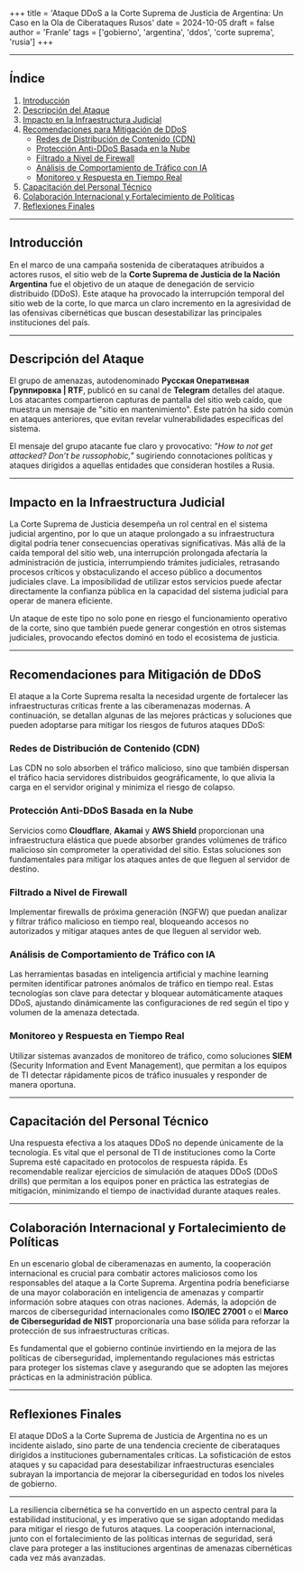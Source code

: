 +++
title = 'Ataque DDoS a la Corte Suprema de Justicia de Argentina: Un Caso en la Ola de Ciberataques Rusos'
date = 2024-10-05
draft = false
author = 'Franle'
tags = ['gobierno', 'argentina', 'ddos', 'corte suprema', 'rusia']
+++

---

## Índice

1. [Introducción](#introducción)
2. [Descripción del Ataque](#descripción-del-ataque)
3. [Impacto en la Infraestructura Judicial](#impacto-en-la-infraestructura-judicial)
4. [Recomendaciones para Mitigación de DDoS](#recomendaciones-para-mitigación-de-ddos)
   - [Redes de Distribución de Contenido (CDN)](#redes-de-distribución-de-contenido-cdn)
   - [Protección Anti-DDoS Basada en la Nube](#protección-anti-ddos-basada-en-la-nube)
   - [Filtrado a Nivel de Firewall](#filtrado-a-nivel-de-firewall)
   - [Análisis de Comportamiento de Tráfico con IA](#análisis-de-comportamiento-de-tráfico-con-ia)
   - [Monitoreo y Respuesta en Tiempo Real](#monitoreo-y-respuesta-en-tiempo-real)
5. [Capacitación del Personal Técnico](#capacitación-del-personal-técnico)
6. [Colaboración Internacional y Fortalecimiento de Políticas](#colaboración-internacional-y-fortalecimiento-de-políticas)
7. [Reflexiones Finales](#reflexiones-finales)

---

## Introducción

En el marco de una campaña sostenida de ciberataques atribuidos a actores rusos, el sitio web de la **Corte Suprema de Justicia de la Nación Argentina** fue el objetivo de un ataque de denegación de servicio distribuido (DDoS). Este ataque ha provocado la interrupción temporal del sitio web de la corte, lo que marca un claro incremento en la agresividad de las ofensivas cibernéticas que buscan desestabilizar las principales instituciones del país.

---

## Descripción del Ataque

El grupo de amenazas, autodenominado **Русская Оперативная Группировка | RTF**, publicó en su canal de **Telegram** detalles del ataque. Los atacantes compartieron capturas de pantalla del sitio web caído, que muestra un mensaje de "sitio en mantenimiento". Este patrón ha sido común en ataques anteriores, que evitan revelar vulnerabilidades específicas del sistema.

El mensaje del grupo atacante fue claro y provocativo: _"How to not get attacked? Don’t be russophobic,"_ sugiriendo connotaciones políticas y ataques dirigidos a aquellas entidades que consideran hostiles a Rusia.

---

## Impacto en la Infraestructura Judicial

La Corte Suprema de Justicia desempeña un rol central en el sistema judicial argentino, por lo que un ataque prolongado a su infraestructura digital podría tener consecuencias operativas significativas. Más allá de la caída temporal del sitio web, una interrupción prolongada afectaría la administración de justicia, interrumpiendo trámites judiciales, retrasando procesos críticos y obstaculizando el acceso público a documentos judiciales clave. La imposibilidad de utilizar estos servicios puede afectar directamente la confianza pública en la capacidad del sistema judicial para operar de manera eficiente.

Un ataque de este tipo no solo pone en riesgo el funcionamiento operativo de la corte, sino que también puede generar congestión en otros sistemas judiciales, provocando efectos dominó en todo el ecosistema de justicia.

---

## Recomendaciones para Mitigación de DDoS

El ataque a la Corte Suprema resalta la necesidad urgente de fortalecer las infraestructuras críticas frente a las ciberamenazas modernas. A continuación, se detallan algunas de las mejores prácticas y soluciones que pueden adoptarse para mitigar los riesgos de futuros ataques DDoS:

### Redes de Distribución de Contenido (CDN)

Las CDN no solo absorben el tráfico malicioso, sino que también dispersan el tráfico hacia servidores distribuidos geográficamente, lo que alivia la carga en el servidor original y minimiza el riesgo de colapso.

### Protección Anti-DDoS Basada en la Nube

Servicios como **Cloudflare**, **Akamai** y **AWS Shield** proporcionan una infraestructura elástica que puede absorber grandes volúmenes de tráfico malicioso sin comprometer la operatividad del sitio. Estas soluciones son fundamentales para mitigar los ataques antes de que lleguen al servidor de destino.


### Filtrado a Nivel de Firewall

Implementar firewalls de próxima generación (NGFW) que puedan analizar y filtrar tráfico malicioso en tiempo real, bloqueando accesos no autorizados y mitigar ataques antes de que lleguen al servidor web.


### Análisis de Comportamiento de Tráfico con IA

Las herramientas basadas en inteligencia artificial y machine learning permiten identificar patrones anómalos de tráfico en tiempo real. Estas tecnologías son clave para detectar y bloquear automáticamente ataques DDoS, ajustando dinámicamente las configuraciones de red según el tipo y volumen de la amenaza detectada.


### Monitoreo y Respuesta en Tiempo Real

Utilizar sistemas avanzados de monitoreo de tráfico, como soluciones **SIEM** (Security Information and Event Management), que permitan a los equipos de TI detectar rápidamente picos de tráfico inusuales y responder de manera oportuna.

---

## Capacitación del Personal Técnico

Una respuesta efectiva a los ataques DDoS no depende únicamente de la tecnología. Es vital que el personal de TI de instituciones como la Corte Suprema esté capacitado en protocolos de respuesta rápida. Es recomendable realizar ejercicios de simulación de ataques DDoS (DDoS drills) que permitan a los equipos poner en práctica las estrategias de mitigación, minimizando el tiempo de inactividad durante ataques reales.

---

## Colaboración Internacional y Fortalecimiento de Políticas

En un escenario global de ciberamenazas en aumento, la cooperación internacional es crucial para combatir actores maliciosos como los responsables del ataque a la Corte Suprema. Argentina podría beneficiarse de una mayor colaboración en inteligencia de amenazas y compartir información sobre ataques con otras naciones. Además, la adopción de marcos de ciberseguridad internacionales como **ISO/IEC 27001** o el **Marco de Ciberseguridad de NIST** proporcionaría una base sólida para reforzar la protección de sus infraestructuras críticas.

Es fundamental que el gobierno continúe invirtiendo en la mejora de las políticas de ciberseguridad, implementando regulaciones más estrictas para proteger los sistemas clave y asegurando que se adopten las mejores prácticas en la administración pública.

---

## Reflexiones Finales

El ataque DDoS a la Corte Suprema de Justicia de Argentina no es un incidente aislado, sino parte de una tendencia creciente de ciberataques dirigidos a instituciones gubernamentales críticas. La sofisticación de estos ataques y su capacidad para desestabilizar infraestructuras esenciales subrayan la importancia de mejorar la ciberseguridad en todos los niveles de gobierno.

---
La resiliencia cibernética se ha convertido en un aspecto central para la estabilidad institucional, y es imperativo que se sigan adoptando medidas para mitigar el riesgo de futuros ataques. La cooperación internacional, junto con el fortalecimiento de las políticas internas de seguridad, será clave para proteger a las instituciones argentinas de amenazas cibernéticas cada vez más avanzadas.

